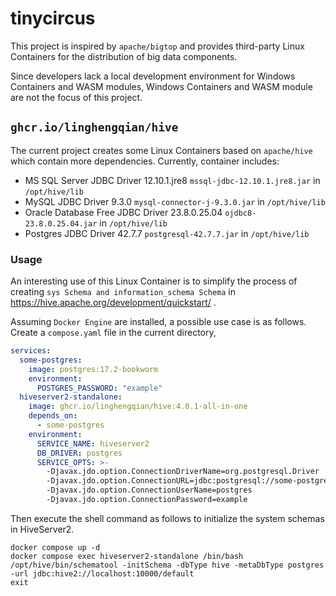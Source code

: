 # tinycircus

This project is inspired by `apache/bigtop` and provides third-party Linux Containers for the distribution of big data
components.

Since developers lack a local development environment for Windows Containers and WASM modules,
Windows Containers and WASM module are not the focus of this project.

## `ghcr.io/linghengqian/hive`

The current project creates some Linux Containers based on `apache/hive` which contain more dependencies.
Currently, container includes:

- MS SQL Server JDBC Driver 12.10.1.jre8 `mssql-jdbc-12.10.1.jre8.jar` in `/opt/hive/lib`
- MySQL JDBC Driver 9.3.0 `mysql-connector-j-9.3.0.jar` in `/opt/hive/lib`
- Oracle Database Free JDBC Driver 23.8.0.25.04 `ojdbc8-23.8.0.25.04.jar` in `/opt/hive/lib`
- Postgres JDBC Driver 42.7.7 `postgresql-42.7.7.jar` in `/opt/hive/lib`

### Usage

An interesting use of this Linux Container is to simplify the process of creating `sys Schema and information_schema Schema` 
in https://hive.apache.org/development/quickstart/ .

Assuming `Docker Engine` are installed, a possible use case is as follows. Create a `compose.yaml` file in the current directory,

```yaml
services:
  some-postgres:
    image: postgres:17.2-bookworm
    environment:
      POSTGRES_PASSWORD: "example"
  hiveserver2-standalone:
    image: ghcr.io/linghengqian/hive:4.0.1-all-in-one
    depends_on:
      - some-postgres
    environment:
      SERVICE_NAME: hiveserver2
      DB_DRIVER: postgres
      SERVICE_OPTS: >-
        -Djavax.jdo.option.ConnectionDriverName=org.postgresql.Driver
        -Djavax.jdo.option.ConnectionURL=jdbc:postgresql://some-postgres:5432/postgres
        -Djavax.jdo.option.ConnectionUserName=postgres
        -Djavax.jdo.option.ConnectionPassword=example
```

Then execute the shell command as follows to initialize the system schemas in HiveServer2.

```shell
docker compose up -d
docker compose exec hiveserver2-standalone /bin/bash
/opt/hive/bin/schematool -initSchema -dbType hive -metaDbType postgres -url jdbc:hive2://localhost:10000/default
exit
```
